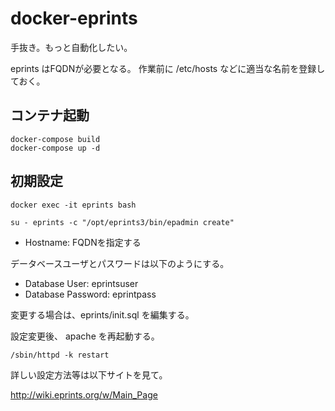 # docker-eprints

手抜き。もっと自動化したい。

eprints はFQDNが必要となる。
作業前に /etc/hosts などに適当な名前を登録しておく。

## コンテナ起動

```
docker-compose build
docker-compose up -d
```

## 初期設定 



```
docker exec -it eprints bash
```

```
su - eprints -c "/opt/eprints3/bin/epadmin create"
```

- Hostname: FQDNを指定する

データベースユーザとパスワードは以下のようにする。

- Database User: eprintsuser
- Database Password: eprintpass

変更する場合は、eprints/init.sql を編集する。


設定変更後、 apache を再起動する。

```
/sbin/httpd -k restart
```

詳しい設定方法等は以下サイトを見て。

 http://wiki.eprints.org/w/Main_Page
